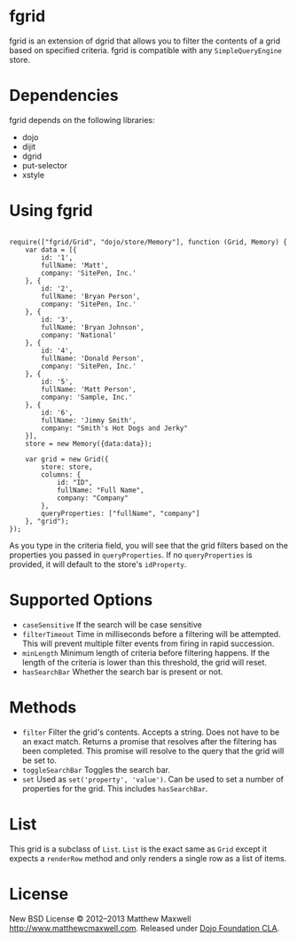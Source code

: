 # fgrid

fgrid is an extension of dgrid that allows you to filter the contents of a grid based on specified criteria.  fgrid is compatible with any <code>SimpleQueryEngine</code> store.

# Dependencies

fgrid depends on the following libraries:

* dojo
* dijit
* dgrid
* put-selector
* xstyle

# Using fgrid

<pre><code>
require(["fgrid/Grid", "dojo/store/Memory"], function (Grid, Memory) {
    var data = [{
        id: '1',
        fullName: 'Matt',
        company: 'SitePen, Inc.'
    }, {
        id: '2',
        fullName: 'Bryan Person',
        company: 'SitePen, Inc.'
    }, {
        id: '3',
        fullName: 'Bryan Johnson',
        company: 'National'
    }, {
        id: '4',
        fullName: 'Donald Person',
        company: 'SitePen, Inc.'
    }, {
        id: '5',
        fullName: 'Matt Person',
        company: 'Sample, Inc.'
    }, {
        id: '6',
        fullName: 'Jimmy Smith',
        company: "Smith's Hot Dogs and Jerky"
    }],
    store = new Memory({data:data});

    var grid = new Grid({
        store: store,
        columns: {
            id: "ID",
            fullName: "Full Name",
            company: "Company"
        },
        queryProperties: ["fullName", "company"]
    }, "grid");
});
</code></pre>

As you type in the criteria field, you will see that the grid filters based on the properties you passed in <code>queryProperties</code>.  If no <code>queryProperties</code> is provided, it will default to the store's <code>idProperty</code>.

# Supported Options

* <code>caseSensitive</code>
    If the search will be case sensitive
* <code>filterTimeout</code>
    Time in milliseconds before a filtering will be attempted.  This will prevent multiple filter events from firing in rapid succession.
* <code>minLength</code>
    Minimum length of criteria before filtering happens.  If the length of the criteria is lower than this threshold, the grid will reset.
* <code>hasSearchBar</code>
    Whether the search bar is present or not.

# Methods
* <code>filter</code>
    Filter the grid's contents.  Accepts a string.  Does not have to be an exact match.  Returns a promise that resolves after the filtering has been completed.  This promise will resolve to the query that the grid will be set to.
* <code>toggleSearchBar</code>
    Toggles the search bar.
* <code>set</code>
    Used as <code>set('property', 'value')</code>.  Can be used to set a number of properties for the grid.  This includes <code>hasSearchBar</code>.
    
# List

This grid is a subclass of <code>List</code>.  <code>List</code> is the exact same as <code>Grid</code> except it expects a <code>renderRow</code> method and only renders a single row as a list of items.

# License
New BSD License © 2012–2013 Matthew Maxwell <a href="http://www.matthewcmaxwell.com">http://www.matthewcmaxwell.com</a>. Released under <a href="http://dojofoundation.org/about/cla">Dojo Foundation CLA</a>.